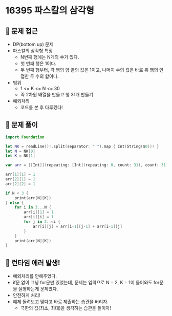 # 16395 파스칼의 삼각형

## 🍎 문제 접근
- DP(bottom up) 문제
- 파스칼의 삼각형 특징
    - N번째 행에는 N개의 수가 있다.
    - 첫 번째 행은 1이다.
    - 두 번째 행부터, 각 행의 양 끝의 값은 1이고, 나머지 수의 값은 바로 위 행의 인접한 두 수의 합이다.
- 범위
    - 1 <= K <= N <= 30
    - 즉 2차원 배열을 만들고 행 31개 만들기
- 예외처리
    - 코드를 본 후 다루겠다!

## 🍎 문제 풀이
```swift
import Foundation

let NK = readLine()!.split(separator: " ").map { Int(String($0))! }
let N = NK[0]
let K = NK[1]

var arr = [[Int]](repeating: [Int](repeating: 0, count: 31), count: 31)

arr[1][1] = 1
arr[2][1] = 1
arr[2][2] = 1

if N < 3 {
    print(arr[N][K])
} else {
    for i in 3...N {
        arr[i][1] = 1
        arr[i][i] = 1
        for j in 2..<i {
            arr[i][j] = arr[i-1][j-1] + arr[i-1][j]
        }
    }
    print(arr[N][K])
}
```

## 🍎 런타임 에러 발생!
- 예외처리를 안해주었다.
- if문 없이 그냥 for문만 있었는데, 문제는 입력으로 N = 2, K = 1이 들어와도 for문을 실행하는게 문제였다.
- 안전하게 처리!
- 예제 돌려보고 맞다고 바로 제출하는 습관을 버리자. 
    - 극한의 값(최소, 최대)을 생각하는 습관을 들이자!
